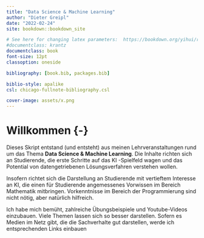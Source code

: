```yaml
---
title: "Data Science & Machine Learning"
author: "Dieter Greipl"
date: "2022-02-24"
site: bookdown::bookdown_site 

# See here for changing latex parameters:  https://bookdown.org/yihui/rmarkdown-cookbook/latex-variables.html 
#documentclass: krantz
documentclass: book 
font-size: 12pt
classoption: oneside

bibliography: [book.bib, packages.bib]

biblio-style: apalike
csl: chicago-fullnote-bibliography.csl 

cover-image: assets/x.png
---
```





# Willkommen {-}

Dieses Skript entstand (und entsteht) aus meinen Lehrveranstaltungen rund um das Thema **Data Science & Machine Learning**. Die Inhalte richten sich an Studierende, die erste Schritte auf das KI -Spielfeld wagen und das Potential  von datengetriebenen Lösungsverfahren verstehen wollen.  

Insofern richtet sich die Darstellung an Studierende mit vertieftem Interesse an KI, die einen für Studierende angemessenes Vorwissen im Bereich Mathematik mitbringen.  Vorkenntnisse im Bereich der Programmierung sind nicht nötig, aber natürlich hilfreich.

Ich habe mich bemüht, zahlreiche Übungsbeispiele und Youtube-Videos einzubauen. Viele Themen lassen sich so besser darstellen. Sofern es Medien im Netz gibt, die die Sachverhalte gut darstellen, werde ich entsprechenden Links einbauen

  

